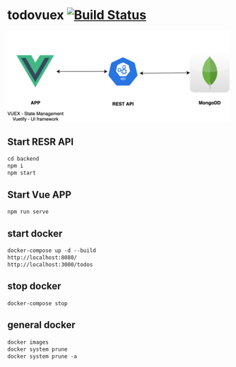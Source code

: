 # todovuex [![Build Status](https://github.com/johnmorrisQADeveloper/013_vue_vuex_mongo_express/workflows/main/badge.svg?branch=master)](.github/workflows/main.yml)
![Image description](src/assets/archvuexmongoexpress.png)


## Start RESR API
```
cd backend
npm i
npm start
```

## Start Vue APP
```
npm run serve
```

## start docker 
```
docker-compose up -d --build
http://localhost:8080/
http://localhost:3000/todos
```

## stop docker
```
docker-compose stop
```

## general docker
```
docker images
docker system prune
docker system prune -a

```